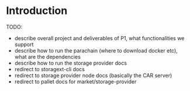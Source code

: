 # Introduction

TODO:
- describe overall project and deliverables of P1, what functionalities we support
- describe how to run the parachain (where to download docker etc), what are the dependencies
- describe how to run the storage provider docs
- redirect to storagext-cli docs
- redirect to storage provider node docs (basically the CAR server)
- redirect to pallet docs for market/storage-provider